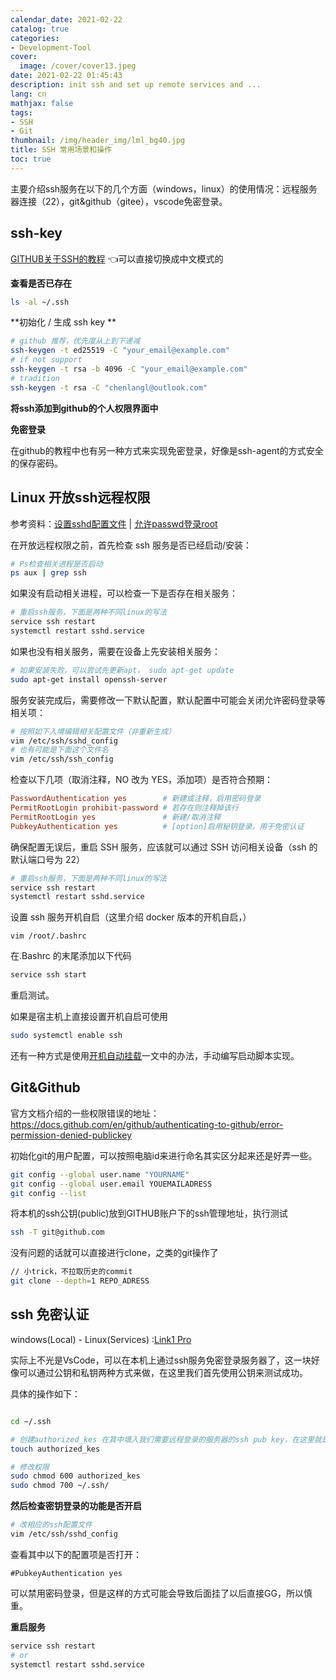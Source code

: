 ```yaml
---
calendar_date: 2021-02-22
catalog: true
categories:
- Development-Tool
cover:
  image: /cover/cover13.jpeg
date: 2021-02-22 01:45:43
description: init ssh and set up remote services and ...
lang: cn
mathjax: false
tags:
- SSH
- Git
thumbnail: /img/header_img/lml_bg40.jpg
title: SSH 常用场景和操作
toc: true
---
```


主要介绍ssh服务在以下的几个方面（windows，linux）的使用情况：远程服务器连接（22），git&github（gitee），vscode免密登录。

## ssh-key

[GITHUB关于SSH的教程](https://docs.github.com/en/github/authenticating-to-github/checking-for-existing-ssh-keys) 👈可以直接切换成中文模式的

**查看是否已存在**

```bash
ls -al ~/.ssh
```

**初始化 / 生成 ssh key **

```bash
# github 推荐，优先度从上到下递减
ssh-keygen -t ed25519 -C "your_email@example.com"
# if not support 
ssh-keygen -t rsa -b 4096 -C "your_email@example.com"
# tradition
ssh-keygen -t rsa -C "chenlangl@outlook.com"

```

**将ssh添加到github的个人权限界面中**

**免密登录**

在github的教程中也有另一种方式来实现免密登录，好像是ssh-agent的方式安全的保存密码。


## Linux 开放ssh远程权限

参考资料：[设置sshd配置文件](http://frantic1048.logdown.com/posts/291498-resolve-the-ssh-password-is-correct-but-was-refused-connection) | [允许passwd登录root](https://www.cnblogs.com/zqifa/p/linux-ssh-2.html)

在开放远程权限之前，首先检查 ssh 服务是否已经启动/安装：

```bash
# Ps检查相关进程是否启动
ps aux | grep ssh
```

如果没有启动相关进程，可以检查一下是否存在相关服务：

```bash
# 重启ssh服务，下面是两种不同linux的写法
service ssh restart
systemctl restart sshd.service
```

如果也没有相关服务，需要在设备上先安装相关服务：

```bash
# 如果安装失败，可以尝试先更新apt， sudo apt-get update
sudo apt-get install openssh-server
```

服务安装完成后，需要修改一下默认配置，默认配置中可能会关闭允许密码登录等相关项：

```bash
# 按照如下入境编辑相关配置文件（非重新生成）
vim /etc/ssh/sshd_config
# 也有可能是下面这个文件名
vim /etc/ssh/ssh_config
```

检查以下几项（取消注释，NO 改为 YES，添加项）是否符合预期：

```conf
PasswordAuthentication yes        # 新建或注释，启用密码登录
PermitRootLogin prohibit-password # 若存在则注释掉该行
PermitRootLogin yes               # 新建/取消注释
PubkeyAuthentication yes          # [option]启用秘钥登录，用于免密认证
```

确保配置无误后，重启 SSH 服务，应该就可以通过 SSH 访问相关设备（ssh 的默认端口号为 22）

```bash
# 重启ssh服务，下面是两种不同linux的写法
service ssh restart
systemctl restart sshd.service
```
设置 ssh 服务开机自启（这里介绍 docker 版本的开机自启，）

```
vim /root/.bashrc
```

在.Bashrc 的末尾添加以下代码

```bash
service ssh start
```

重启测试。

如果是宿主机上直接设置开机自启可使用

```bash
sudo systemctl enable ssh
```

还有一种方式是使用[开机自动挂载](https://aikenh.cn/cn/%E5%B1%80%E5%9F%9F%E7%BD%91%E5%85%B1%E4%BA%AB/)一文中的办法，手动编写启动脚本实现。

## Git&Github

官方文档介绍的一些权限错误的地址：https://docs.github.com/en/github/authenticating-to-github/error-permission-denied-publickey

初始化git的用户配置，可以按照电脑id来进行命名其实区分起来还是好弄一些。

```bash
git config --global user.name "YOURNAME"
git config --global user.email YOUEMAILADRESS
git config --list
```

将本机的ssh公钥(public)放到GITHUB账户下的ssh管理地址，执行测试

```bash
ssh -T git@github.com
```

没有问题的话就可以直接进行clone，之类的git操作了

```bash
// 小trick，不拉取历史的commit
git clone --depth=1 REPO_ADRESS
```

## ssh 免密认证

windows(Local) - Linux(Services) :[Link1 Pro](https://blog.frytea.com/archives/409/)

实际上不光是VsCode，可以在本机上通过ssh服务免密登录服务器了，这一块好像可以通过公钥和私钥两种方式来做，在这里我们首先使用公钥来测试成功。

具体的操作如下：

```bash

cd ~/.ssh

# 创建authorized_kes 在其中填入我们需要远程登录的服务器的ssh pub key，在这里就是windows本机的。
touch authorized_kes

# 修改权限
sudo chmod 600 authorized_kes
sudo chmod 700 ~/.ssh/
```

**然后检查密钥登录的功能是否开启**

```bash
# 改相应的ssh配置文件
vim /etc/ssh/sshd_config
```

查看其中以下的配置项是否打开：

```
#PubkeyAuthentication yes
```

可以禁用密码登录，但是这样的方式可能会导致后面挂了以后直接GG，所以慎重。

**重启服务**

```bash
service ssh restart
# or 
systemctl restart sshd.service
```